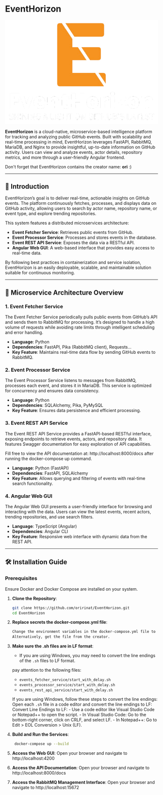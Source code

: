 # EventHorizon

<p align="center">
  <img src="https://raw.githubusercontent.com/oririnat/EventHorizon/master/events-web-gui/src/assets/event_horizon_white.png" alt="Event Horizon Logo">
</p>


**EventHorizon** is a cloud-native, microservice-based intelligence platform for tracking and analyzing public GitHub events. Built with scalability and real-time processing in mind, EventHorizon leverages FastAPI, RabbitMQ, MariaDB, and Nginx to provide insightful, up-to-date information on GitHub activity. Users can view and analyze events, actor details, repository metrics, and more through a user-friendly Angular frontend.

Don't forget that EventHorizon contains the creator name: **ori** :)

---

## 📖 Introduction

EventHorizon’s goal is to deliver real-time, actionable insights on GitHub events. The platform continuously fetches, processes, and displays data on GitHub activity, allowing users to search by actor name, repository name, or event type, and explore trending repositories. 

This system features a distributed microservices architecture:
- **Event Fetcher Service**: Retrieves public events from GitHub.
- **Event Processor Service**: Processes and stores events in the database.
- **Event REST API Service**: Exposes the data via a RESTful API.
- **Angular Web GUI**: A web-based interface that provides easy access to real-time data.

By following best practices in containerization and service isolation, EventHorizon is an easily deployable, scalable, and maintainable solution suitable for continuous monitoring.

---

## 🚀 Microservice Architecture Overview

### **1. Event Fetcher Service**
The Event Fetcher Service periodically pulls public events from GitHub’s API and sends them to RabbitMQ for processing. It’s designed to handle a high volume of requests while avoiding rate limits through intelligent scheduling and error handling.

- **Language**: Python
- **Dependencies**: FastAPI, Pika (RabbitMQ client), Requests...
- **Key Feature**: Maintains real-time data flow by sending GitHub events to RabbitMQ.

### **2. Event Processor Service**
The Event Processor Service listens to messages from RabbitMQ, processes each event, and stores it in MariaDB. This service is optimized for concurrency and ensures data consistency.

- **Language**: Python
- **Dependencies**: SQLAlchemy, Pika, PyMySQL
- **Key Feature**: Ensures data persistence and efficient processing.

### **3. Event REST API Service**
The Event REST API Service provides a FastAPI-based RESTful interface, exposing endpoints to retrieve events, actors, and repository data. It features Swagger documentation for easy exploration of API capabilities.

Fill free to view the API documentation at: http://localhost:8000/docs
after running the docker-compose up command.

- **Language**: Python (FastAPI)
- **Dependencies**: FastAPI, SQLAlchemy
- **Key Feature**: Allows querying and filtering of events with real-time search functionality.

### **4. Angular Web GUI**
The Angular Web GUI presents a user-friendly interface for browsing and interacting with the data. Users can view the latest events, recent actors, trending repositories, and use search filters.

- **Language**: TypeScript (Angular)
- **Dependencies**: Angular CLI
- **Key Feature**: Responsive web interface with dynamic data from the REST API.

---

## 🛠️ Installation Guide

### Prerequisites

Ensure Docker and Docker Compose are installed on your system.


1. **Clone the Repository**:
   ```bash
   git clone https://github.com/oririnat/EventHorizon.git
   cd EventHorizon
   ```

2. **Replace secrets the docker-compose.yml file**:
   ```bash
   Change the environment variables in the docker-compose.yml file to your own values.
   Alternatively, get the file from the creator.
   ```

3. **Make sure the .sh files are in LF format**:
    - If you are using Windows, you may need to convert the line endings of the `.sh` files to LF format.
    
    pay attention to the following files:
    - `events_fetcher_service/start_with_delay.sh`
    - `events_processor_service/start_with_delay.sh`
    - `events_rest_api_service/start_with_delay.sh`

    If you are using Windows, follow these steps to convert the line endings:
    Open each `.sh` file in a code editor and convert the line endings to LF:
    Convert Line Endings to LF:
        - Use a code editor like Visual Studio Code or Notepad++ to open the script.
        - In Visual Studio Code: Go to the bottom-right corner, click on CRLF, and select LF.
        - In Notepad++: Go to Edit > EOL Conversion > Unix (LF).
   
4. **Build and Run the Services**:
   ```bash
    docker-compose up --build
    ```

5. **Access the Web GUI**:
    Open your browser and navigate to http://localhost:4200
    
6. **Access the API Documentation**:
    Open your browser and navigate to http://localhost:8000/docs

7. **Access the RabbitMQ Management Interface**:
    Open your browser and navigate to http://localhost:15672
    